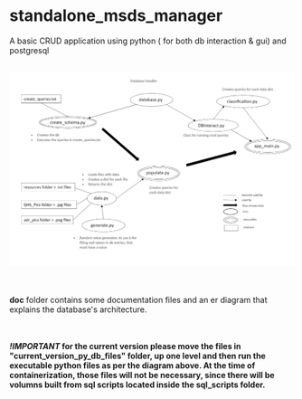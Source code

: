 # standalone_msds_manager
A basic CRUD application using python ( for both db interaction &amp; gui) and postgresql
<br><br>

![flowchart](/doc/msds_project_flow.png)

<br><br>
**doc** folder contains some documentation files and an er diagram that explains the database's architecture.

<br><br>
**_!IMPORTANT_ for the current version please move the files in "current_version_py_db_files" folder, up one level and then run the executable python files as per the diagram above. At the time of containerization, those files will not be necessary, since there will be volumns built from sql scripts located inside the sql_scripts folder.**
